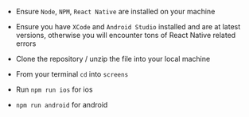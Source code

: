 - Ensure `Node`, `NPM`, `React Native` are installed on your machine

- Ensure you have `XCode` and `Android Studio` installed and are at latest versions, otherwise you will encounter tons of React Native related errors

- Clone the repository / unzip the file into your local machine

- From your terminal `cd` into `screens`

- Run `npm run ios` for ios

- `npm run android` for android
